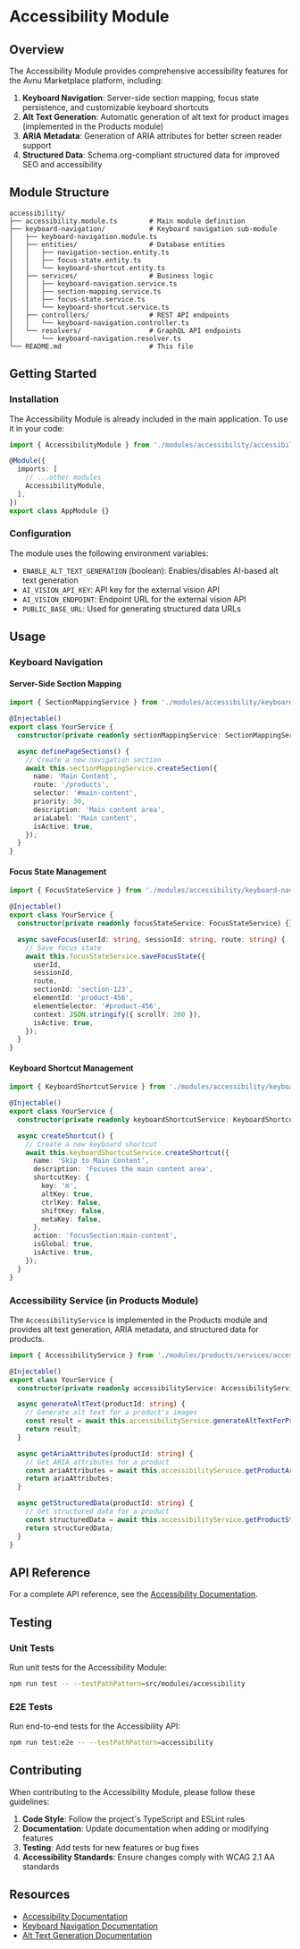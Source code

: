 # Accessibility Module

## Overview

The Accessibility Module provides comprehensive accessibility features for the Avnu Marketplace platform, including:

1. **Keyboard Navigation**: Server-side section mapping, focus state persistence, and customizable keyboard shortcuts
2. **Alt Text Generation**: Automatic generation of alt text for product images (implemented in the Products module)
3. **ARIA Metadata**: Generation of ARIA attributes for better screen reader support
4. **Structured Data**: Schema.org-compliant structured data for improved SEO and accessibility

## Module Structure

```
accessibility/
├── accessibility.module.ts        # Main module definition
├── keyboard-navigation/           # Keyboard navigation sub-module
│   ├── keyboard-navigation.module.ts
│   ├── entities/                  # Database entities
│   │   ├── navigation-section.entity.ts
│   │   ├── focus-state.entity.ts
│   │   └── keyboard-shortcut.entity.ts
│   ├── services/                  # Business logic
│   │   ├── keyboard-navigation.service.ts
│   │   ├── section-mapping.service.ts
│   │   ├── focus-state.service.ts
│   │   └── keyboard-shortcut.service.ts
│   ├── controllers/               # REST API endpoints
│   │   └── keyboard-navigation.controller.ts
│   └── resolvers/                 # GraphQL API endpoints
│       └── keyboard-navigation.resolver.ts
└── README.md                      # This file
```

## Getting Started

### Installation

The Accessibility Module is already included in the main application. To use it in your code:

```typescript
import { AccessibilityModule } from './modules/accessibility/accessibility.module';

@Module({
  imports: [
    // ...other modules
    AccessibilityModule,
  ],
})
export class AppModule {}
```

### Configuration

The module uses the following environment variables:

- `ENABLE_ALT_TEXT_GENERATION` (boolean): Enables/disables AI-based alt text generation
- `AI_VISION_API_KEY`: API key for the external vision API
- `AI_VISION_ENDPOINT`: Endpoint URL for the external vision API
- `PUBLIC_BASE_URL`: Used for generating structured data URLs

## Usage

### Keyboard Navigation

#### Server-Side Section Mapping

```typescript
import { SectionMappingService } from './modules/accessibility/keyboard-navigation/services/section-mapping.service';

@Injectable()
export class YourService {
  constructor(private readonly sectionMappingService: SectionMappingService) {}

  async definePageSections() {
    // Create a new navigation section
    await this.sectionMappingService.createSection({
      name: 'Main Content',
      route: '/products',
      selector: '#main-content',
      priority: 30,
      description: 'Main content area',
      ariaLabel: 'Main content',
      isActive: true,
    });
  }
}
```

#### Focus State Management

```typescript
import { FocusStateService } from './modules/accessibility/keyboard-navigation/services/focus-state.service';

@Injectable()
export class YourService {
  constructor(private readonly focusStateService: FocusStateService) {}

  async saveFocus(userId: string, sessionId: string, route: string) {
    // Save focus state
    await this.focusStateService.saveFocusState({
      userId,
      sessionId,
      route,
      sectionId: 'section-123',
      elementId: 'product-456',
      elementSelector: '#product-456',
      context: JSON.stringify({ scrollY: 200 }),
      isActive: true,
    });
  }
}
```

#### Keyboard Shortcut Management

```typescript
import { KeyboardShortcutService } from './modules/accessibility/keyboard-navigation/services/keyboard-shortcut.service';

@Injectable()
export class YourService {
  constructor(private readonly keyboardShortcutService: KeyboardShortcutService) {}

  async createShortcut() {
    // Create a new keyboard shortcut
    await this.keyboardShortcutService.createShortcut({
      name: 'Skip to Main Content',
      description: 'Focuses the main content area',
      shortcutKey: {
        key: 'm',
        altKey: true,
        ctrlKey: false,
        shiftKey: false,
        metaKey: false,
      },
      action: 'focusSection:main-content',
      isGlobal: true,
      isActive: true,
    });
  }
}
```

### Accessibility Service (in Products Module)

The `AccessibilityService` is implemented in the Products module and provides alt text generation, ARIA metadata, and structured data for products.

```typescript
import { AccessibilityService } from './modules/products/services/accessibility.service';

@Injectable()
export class YourService {
  constructor(private readonly accessibilityService: AccessibilityService) {}

  async generateAltText(productId: string) {
    // Generate alt text for a product's images
    const result = await this.accessibilityService.generateAltTextForProduct(productId);
    return result;
  }

  async getAriaAttributes(productId: string) {
    // Get ARIA attributes for a product
    const ariaAttributes = await this.accessibilityService.getProductAriaAttributes(productId);
    return ariaAttributes;
  }

  async getStructuredData(productId: string) {
    // Get structured data for a product
    const structuredData = await this.accessibilityService.getProductStructuredData(productId);
    return structuredData;
  }
}
```

## API Reference

For a complete API reference, see the [Accessibility Documentation](/docs/accessibility.md).

## Testing

### Unit Tests

Run unit tests for the Accessibility Module:

```bash
npm run test -- --testPathPattern=src/modules/accessibility
```

### E2E Tests

Run end-to-end tests for the Accessibility API:

```bash
npm run test:e2e -- --testPathPattern=accessibility
```

## Contributing

When contributing to the Accessibility Module, please follow these guidelines:

1. **Code Style**: Follow the project's TypeScript and ESLint rules
2. **Documentation**: Update documentation when adding or modifying features
3. **Testing**: Add tests for new features or bug fixes
4. **Accessibility Standards**: Ensure changes comply with WCAG 2.1 AA standards

## Resources

- [Accessibility Documentation](/docs/accessibility.md)
- [Keyboard Navigation Documentation](/docs/keyboard-navigation.md)
- [Alt Text Generation Documentation](/docs/accessibility-services.md)
